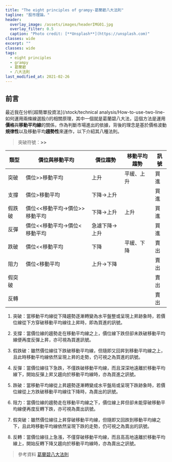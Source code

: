 ```yaml
---
title: "The eight principles of grampy-葛蘭碧八大法則"
tagline: "股市理論。"
header:
  overlay_image: /assets/images/headerIMG01.jpg
  overlay_filter: 0.5
  caption: "Photo credit: [**Unsplash**](https://unsplash.com)"
classes: wide
excerpt: ""
classes: wide
tags:
  - eight principles
  - grampy
  - 葛蘭碧
  - 八大法則
last_modified_at: 2021-02-26
---
```

## 前言
最近我在分析[超簡單投資法](/stock/technical analysis/How-to-use-two-line-如何運用兩條線選股/)的相關原理，其中一個就是葛蘭碧八大法，這個方法是運用**價格**與**移動平均線**的關係，作為判斷市場進出的依據，背後的理念是基於價格波動**規律性**以及移動平均**趨勢性**來運作，以下介紹其八種法則。

> 突破符號：**>>**

|類型|價位與移動平均|價位趨勢|移動平均趨勢|訊號|
|--|--|--|--|--|
|突破|價位>>移動平均|上升|平緩、上升|買進|
|支撐|價位>移動平均|下降->上升||買進|
|假跌破|價位<<移動平均->價位>>移動平均|下降->上升|上升|買進|
|反彈|價位<<移動平均->價位<移動平均|急遽下降->上升||買進|
|跌破|價位<<移動平均|下降|平緩、下降|賣出|
|阻力|價位<移動平均|上升->下降||賣出|
|假突破||||賣出|
|反轉||||賣出|

1. 突破：當移動平均線從下降趨勢逐漸轉變為水平盤整或呈現上昇跡象時，若價位線從下方穿破移動平均線往上昇時，即為買進的訊號。

2. 支撐：當價位線的趨勢走在移動平均線之上，價位線下跌但卻未跌破移動平均線便再度反彈上昇，亦可視為買進訊號。

3. 假跌破：雖然價位線往下跌破移動平均線，但隨即又回昇到移動平均線之上，且此時移動平均線依然呈現上昇的走勢，仍可視之為買進的訊號。

4. 反彈：當價位線往下急跌，不僅跌破移動平均線，而且深深地遠離於移動平均線下，開始反彈上昇又趨向於移動平均線時，亦為買進之訊號。

5. 跌破：當移動平均線從上昇趨勢逐漸轉變成水平盤局或呈現下跌跡象時，若價位線從上方跌破移動平均線往下降時，為賣出的訊號。

6. 阻力：當價位線的趨勢走在移動平均線之下，價位線上昇但卻未能穿破移動平均線便再度反轉下跌，亦可視為賣出訊號。

7. 假突破：雖然價位線往上昇穿破移動平均線，但隨即又回跌到移動平均線之下，且此時移動平均線依然呈現下跌的走勢，仍可視之為賣出的訊號。

8. 反轉：當價位線往上急漲，不僅穿破移動平均線，而且高高地遠離於移動平均線上，開始反轉下降又趨向於移動平均線時，亦為賣出之訊號。





> 參考資料
> [葛蘭碧八大法則](https://www.moneydj.com/KMDJ/Wiki/WikiViewer.aspx?KeyID=e9ec72de-5998-431b-bdaa-03f1447f95b0)  
<!--stackedit_data:
eyJoaXN0b3J5IjpbLTE0OTI3NTExNjEsLTE2ODIyMDEyMjAsMT
A1NzE3MDEyMF19
-->